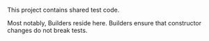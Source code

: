 ﻿This project contains shared test code.

Most notably, Builders reside here. Builders ensure that constructor changes do not break tests.

